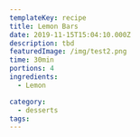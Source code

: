 ```yaml
---
templateKey: recipe
title: Lemon Bars
date: 2019-11-15T15:04:10.000Z
description: tbd
featuredImage: /img/test2.png
time: 30min
portions: 4
ingredients:
  - Lemon

category:
  - desserts
tags:
---
```


